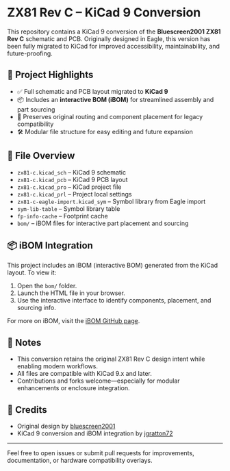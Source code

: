 # ZX81 Rev C – KiCad 9 Conversion

This repository contains a KiCad 9 conversion of the **Bluescreen2001 ZX81 Rev C** schematic and PCB. Originally designed in Eagle, this version has been fully migrated to KiCad for improved accessibility, maintainability, and future-proofing.

## 🔧 Project Highlights

- ✅ Full schematic and PCB layout migrated to **KiCad 9**
- 📦 Includes an **interactive BOM (iBOM)** for streamlined assembly and part sourcing
- 🧩 Preserves original routing and component placement for legacy compatibility
- 🛠️ Modular file structure for easy editing and future expansion

## 📁 File Overview

- `zx81-c.kicad_sch` – KiCad 9 schematic
- `zx81-c.kicad_pcb` – KiCad 9 PCB layout
- `zx81-c.kicad_pro` – KiCad project file
- `zx81-c.kicad_prl` – Project local settings
- `zx81-c-eagle-import.kicad_sym` – Symbol library from Eagle import
- `sym-lib-table` – Symbol library table
- `fp-info-cache` – Footprint cache
- `bom/` – iBOM files for interactive part placement and sourcing

## 📦 iBOM Integration

This project includes an iBOM (interactive BOM) generated from the KiCad layout. To view it:

1. Open the `bom/` folder.
2. Launch the HTML file in your browser.
3. Use the interactive interface to identify components, placement, and sourcing info.

For more on iBOM, visit the [iBOM GitHub page](https://github.com/openscopeproject/InteractiveHtmlBom).

## 🧠 Notes

- This conversion retains the original ZX81 Rev C design intent while enabling modern workflows.
- All files are compatible with KiCad 9.x and later.
- Contributions and forks welcome—especially for modular enhancements or enclosure integration.

## 🙌 Credits

- Original design by [bluescreen2001](https://github.com/bluescreen2001)
- KiCad 9 conversion and iBOM integration by [jgratton72](https://github.com/jgratton72)

---

Feel free to open issues or submit pull requests for improvements, documentation, or hardware compatibility overlays.
